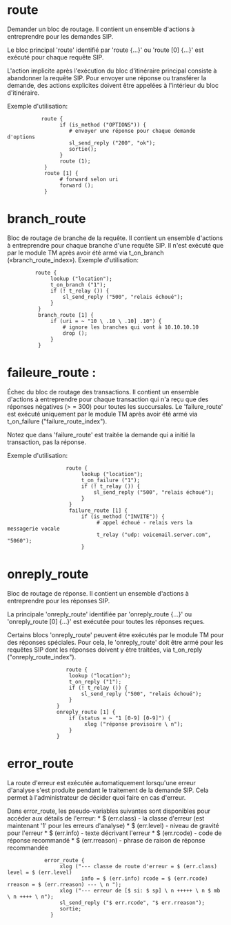 #  route
 
Demander un bloc de routage. Il contient un ensemble d'actions à entreprendre pour les demandes SIP.

Le bloc principal 'route' identifié par 'route {…}' ou 'route [0] {…}' est exécuté pour chaque requête SIP.

L'action implicite après l'exécution du bloc d'itinéraire principal consiste à abandonner la requête SIP. Pour envoyer une réponse ou transférer la demande, des actions explicites doivent être appelées à l'intérieur du bloc d'itinéraire.

Exemple d'utilisation:
 
               route { 
                     if (is_method ("OPTIONS")) { 
                        # envoyer une réponse pour chaque demande d'options 
                        sl_send_reply ("200", "ok"); 
                        sortie(); 
                     } 
                     route (1); 
                } 
                route [1] { 
                     # forward selon uri 
                     forward (); 
                } 

 
 #  branch_route
Bloc de routage de branche de la requête. Il contient un ensemble d'actions à entreprendre pour chaque branche d'une requête SIP. Il n'est exécuté que par le module TM après avoir été armé via t_on_branch («branch_route_index»).
Exemple d'utilisation: 



             route { 
                  lookup ("location"); 
                  t_on_branch ("1"); 
                  if (! t_relay ()) { 
                      sl_send_reply ("500", "relais échoué"); 
                  } 
              } 
              branch_route [1] { 
                  if (uri = ~ "10 \ .10 \ .10] .10") { 
                      # ignore les branches qui vont à 10.10.10.10 
                      drop (); 
                  } 
              }


 
 
 
 
 # faileure_route :
 
Échec du bloc de routage des transactions. Il contient un ensemble d'actions à entreprendre pour chaque transaction qui n'a reçu que des réponses négatives (> = 300) pour toutes les succursales. Le 'failure_route' est exécuté uniquement par le module TM après avoir été armé via t_on_failure ("failure_route_index").

Notez que dans 'failure_route' est traitée la demande qui a initié la transaction, pas la réponse.

Exemple d'utilisation:

                       route { 
                            lookup ("location"); 
                            t_on_failure ("1"); 
                            if (! t_relay ()) { 
                                sl_send_reply ("500", "relais échoué"); 
                            } 
                        } 
                        failure_route [1] { 
                            if (is_method ("INVITE")) { 
                                 # appel échoué - relais vers la messagerie vocale 
                                 t_relay ("udp: voicemail.server.com", "5060"); 
                            } 
                            
                            
# onreply_route

Bloc de routage de réponse. Il contient un ensemble d'actions à entreprendre pour les réponses SIP.

La principale 'onreply_route' identifiée par 'onreply_route {…}' ou 'onreply_route [0] {…}' est exécutée pour toutes les réponses reçues.

Certains blocs 'onreply_route' peuvent être exécutés par le module TM pour des réponses spéciales. Pour cela, le 'onreply_route' doit être armé pour les requêtes SIP dont les réponses doivent y être traitées, via t_on_reply ("onreply_route_index").

                       route { 
                        lookup ("location"); 
                        t_on_reply ("1"); 
                        if (! t_relay ()) { 
                            sl_send_reply ("500", "relais échoué"); 
                        } 
                    } 
                    onreply_route [1] { 
                        if (status = ~ "1 [0-9] [0-9]") { 
                             xlog ("réponse provisoire \ n"); 
                        } 
                    }
                    
                    
                    
# error_route

La route d'erreur est exécutée automatiquement lorsqu'une erreur d'analyse s'est produite pendant le traitement de la demande SIP. Cela permet à l'administrateur de décider quoi faire en cas d'erreur.

Dans error_route, les pseudo-variables suivantes sont disponibles pour accéder aux détails de l'erreur: * $ (err.class) - la classe d'erreur (est maintenant '1' pour les erreurs d'analyse) * $ (err.level) - niveau de gravité pour l'erreur * $ (err.info) - texte décrivant l'erreur * $ (err.rcode) - code de réponse recommandé * $ (err.rreason) - phrase de raison de réponse recommandée


                error_route { 
                     xlog ("--- classe de route d'erreur = $ (err.class) level = $ (err.level) 
                            info = $ (err.info) rcode = $ (err.rcode) rreason = $ (err.rreason) --- \ n "); 
                     xlog ("--- erreur de [$ si: $ sp] \ n +++++ \ n $ mb \ n ++++ \ n"); 
                     sl_send_reply ("$ err.rcode", "$ err.rreason"); 
                     sortie; 
                  }














